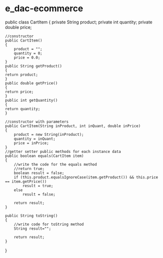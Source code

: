 # e_dac-ecommerce
public class CartItem {
	private String product;
	private int quantity;
	private double price;
 
	//constructor
	public CartItem()
	{
		product = "";
		quantity = 0;
		price = 0.0;
	}
	public String getProduct()
	{
	return product;
	}
	public double getPrice()
	{
	return price;
	}
	public int getQuantity()
	{
	return quantity;
	}
 
	//constructor with parameters
	public CartItem(String inProduct, int inQuant, double inPrice)
	{
		product = new String(inProduct);
		quantity = inQuant;
		price = inPrice;
	}
	//getter setter public methods for each instance data
	public boolean equals(CartItem item)
	{
		//write the code for the equals method
		//return true;
		boolean result = false;
		if (this.product.equalsIgnoreCase(item.getProduct()) && this.price == item.getPrice())
			result = true;
		else
			result = false;
 
		return result;
	}
 
	public String toString()
	{
		//write code for toString method
		String result="";
 
		return result;
	}
}
